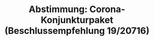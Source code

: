 ---
abstimmung:
  abstimmung: 1
  bundestagssitzung: 170
  legislaturperiode: 19
categories:
- Todo
data:
- title: Abstimmungsergebnis 20200702_1-data.pdf
  url: /res/2021-btw/abstimmungsergebnisse/20200702_1-data.pdf
- title: Abstimmungsergebnis 20200702_1_xls-data.xlsx
  url: /res/2021-btw/abstimmungsergebnisse/20200702_1_xls-data.xlsx
- title: Abstimmungsergebnis 20200702_1_xls-data.csv
  url: /res/2021-btw/abstimmungsergebnisse/csv/20200702_1_xls-data.csv
ergebnis:
  afd:
    enthaltung: 0
    gesamt: 89
    ja: 0
    nein: 86
    nichtabgegeben: 3
    ungueltig: 0
  bü90/gr:
    enthaltung: 63
    gesamt: 67
    ja: 2
    nein: 0
    nichtabgegeben: 2
    ungueltig: 0
  cdu/csu:
    enthaltung: 0
    gesamt: 246
    ja: 242
    nein: 0
    nichtabgegeben: 4
    ungueltig: 0
  die linke.:
    enthaltung: 56
    gesamt: 69
    ja: 0
    nein: 3
    nichtabgegeben: 10
    ungueltig: 0
  fdp:
    enthaltung: 0
    gesamt: 80
    ja: 0
    nein: 80
    nichtabgegeben: 0
    ungueltig: 0
  file: 20200702_1_xls-data.xlsx
  fraktionslos:
    enthaltung: 0
    gesamt: 6
    ja: 0
    nein: 4
    nichtabgegeben: 2
    ungueltig: 0
  spd:
    enthaltung: 0
    gesamt: 152
    ja: 144
    nein: 0
    nichtabgegeben: 8
    ungueltig: 0
layout: abstimmung
links:
- title: Link zu bundestag.de
  url: https://www.bundestag.de/parlament/plenum/abstimmung/abstimmung?id=679
preview: 'Deutscher Bundestag


  170. Sitzung des Deutschen Bundestages

  am Donnerstag, 2. Juli 2020


  Endgültiges Ergebnis der Namentlichen Abstimmung Nr. 1


  Beschlussempfehlung des Haushaltsausschusses (8. Ausschuss) zu dem Antrag der

  Fraktionen der CDU/CSU und SPD

  Beschluss des Bundestages gemäß Artikel 115 Absatz 2 Satz 6 und 7 des Grundgesetzes

  Drs. 19/20128 und 19/20716'
tags:
- Todo
title: 'Abstimmung: Corona-Konjunkturpaket (Beschlussempfehlung 19/20716)'
---